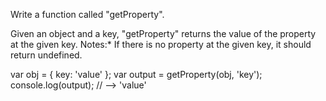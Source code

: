 Write a function called "getProperty".

Given an object and a key, "getProperty" returns the value of the property at the given key.
Notes:* If there is no property at the given key, it should return undefined.

var obj = {
 key: 'value'
};
var output = getProperty(obj, 'key');
console.log(output); // --> 'value'
